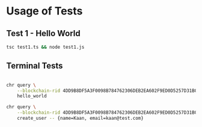 # Usage of Tests

## Test 1 - Hello World

```bash
tsc test1.ts && node test1.js
```

## Terminal Tests

```bash

chr query \
    --blockchain-rid 4DD9B8DF5A3F0098B784762306DEB2EA602F9ED0D5257D31B0CEECC835A3FF83 \
    hello_world

chr query \
    --blockchain-rid 4DD9B8DF5A3F0098B784762306DEB2EA602F9ED0D5257D31B0CEECC835A3FF83 \
    create_user -- {name=Kaan, email=kaan@test.com}

```
